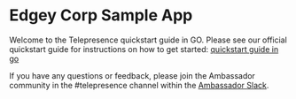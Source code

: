 # Edgey Corp Sample App 

Welcome to the Telepresence quickstart guide in GO. Please see our official quickstart guide for instructions on how to get started: [quickstart guide in go](https://www.getambassador.io/docs/latest/telepresence/quick-start/qs-go/)

If you have any questions or feedback, please join the Ambassador community in the #telepresence channel within the [Ambassador Slack](a8r.io/slack).
